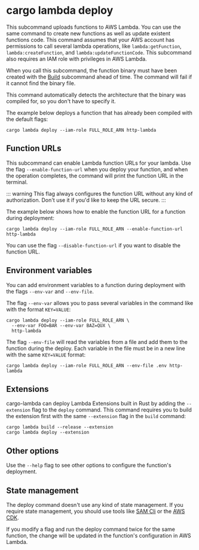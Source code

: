 # cargo lambda deploy

This subcommand uploads functions to AWS Lambda. You can use the same command to create new functions as well as update existent functions code. This command assumes that your AWS account has permissions to call several lambda operations, like `lambda:getFunction`, `lambda:createFunction`, and `lambda:updateFunctionCode`. This subcommand also requires an IAM role with privileges in AWS Lambda.

When you call this subcommand, the function binary must have been created with the [Build](/commands/build) subcommand ahead of time. The command will fail if it cannot find the binary file.

This command automatically detects the architecture that the binary was compiled for, so you don't have to specify it.

The example below deploys a function that has already been compiled with the default flags:

```
cargo lambda deploy --iam-role FULL_ROLE_ARN http-lambda
```

## Function URLs

This subcommand can enable Lambda function URLs for your lambda. Use the flag `--enable-function-url` when you deploy your function, and when the operation completes, the command will print the function URL in the terminal.

::: warning
This flag always configures the function URL without any kind of authorization. Don't use it if you'd like to keep the URL secure.
:::

The example below shows how to enable the function URL for a function during deployment:

```
cargo lambda deploy --iam-role FULL_ROLE_ARN --enable-function-url http-lambda
```

You can use the flag `--disable-function-url` if you want to disable the function URL.

## Environment variables

You can add environment variables to a function during deployment with the flags `--env-var` and `--env-file`.

The flag `--env-var` allows you to pass several variables in the command like with the format `KEY=VALUE`:

```
cargo lambda deploy --iam-role FULL_ROLE_ARN \
  --env-var FOO=BAR --env-var BAZ=QUX \
  http-lambda
```

The flag `--env-file` will read the variables from a file and add them to the function during the deploy. Each variable in the file must be in a new line with the same `KEY=VALUE` format:

```
cargo lambda deploy --iam-role FULL_ROLE_ARN --env-file .env http-lambda
```

## Extensions

cargo-lambda can deploy Lambda Extensions built in Rust by adding the `--extension` flag to the `deploy` command. This command requires you to build the extension first with the same `--extension` flag in the `build` command:

```
cargo lambda build --release --extension
cargo lambda deploy --extension
```

## Other options

Use the `--help` flag to see other options to configure the function's deployment.

## State management

The deploy command doesn't use any kind of state management. If you require state management, you should use tools like [SAM Cli](https://github.com/aws/aws-sam-cli) or the [AWS CDK](https://github.com/aws/aws-cdk).

If you modify a flag and run the deploy command twice for the same function, the change will be updated in the function's configuration in AWS Lambda.
